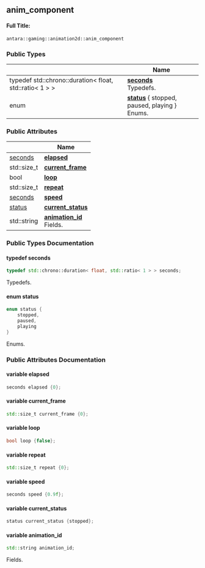 

## anim_component

#### Full Title:
```
antara::gaming::animation2d::anim_component
```













### Public Types

|                | Name           |
| -------------- | -------------- |
| typedef std::chrono::duration< float, std::ratio< 1 > > | **[seconds](Classes/structantara_1_1gaming_1_1animation2d_1_1anim__component.md#typedef-seconds)** <br>Typedefs.  |
| enum | **[status](Classes/structantara_1_1gaming_1_1animation2d_1_1anim__component.md#enum-status)** { stopped, paused, playing }<br>Enums.  |




### Public Attributes

|                | Name           |
| -------------- | -------------- |
| [seconds](Classes/structantara_1_1gaming_1_1animation2d_1_1anim__component.md#typedef-seconds) | **[elapsed](Classes/structantara_1_1gaming_1_1animation2d_1_1anim__component.md#variable-elapsed)**  |
| std::size_t | **[current_frame](Classes/structantara_1_1gaming_1_1animation2d_1_1anim__component.md#variable-current_frame)**  |
| bool | **[loop](Classes/structantara_1_1gaming_1_1animation2d_1_1anim__component.md#variable-loop)**  |
| std::size_t | **[repeat](Classes/structantara_1_1gaming_1_1animation2d_1_1anim__component.md#variable-repeat)**  |
| [seconds](Classes/structantara_1_1gaming_1_1animation2d_1_1anim__component.md#typedef-seconds) | **[speed](Classes/structantara_1_1gaming_1_1animation2d_1_1anim__component.md#variable-speed)**  |
| [status](Classes/structantara_1_1gaming_1_1animation2d_1_1anim__component.md#enum-status) | **[current_status](Classes/structantara_1_1gaming_1_1animation2d_1_1anim__component.md#variable-current_status)**  |
| std::string | **[animation_id](Classes/structantara_1_1gaming_1_1animation2d_1_1anim__component.md#variable-animation_id)** <br>Fields.  |









### Public Types Documentation

#### typedef seconds

```cpp
typedef std::chrono::duration< float, std::ratio< 1 > > seconds;
```

Typedefs. 



























#### enum status

```cpp
enum status {
    stopped,
    paused,
    playing
}
```

Enums. 































### Public Attributes Documentation

#### variable elapsed

```cpp
seconds elapsed {0};
```




























#### variable current_frame

```cpp
std::size_t current_frame {0};
```




























#### variable loop

```cpp
bool loop {false};
```




























#### variable repeat

```cpp
std::size_t repeat {0};
```




























#### variable speed

```cpp
seconds speed {0.9f};
```




























#### variable current_status

```cpp
status current_status {stopped};
```




























#### variable animation_id

```cpp
std::string animation_id;
```

Fields. 


































